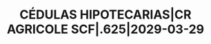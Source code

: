 ---
layout: asset
title: CÉDULAS HIPOTECARIAS|CR AGRICOLE SCF|.625|2029-03-29
isin: FR0013411600
---